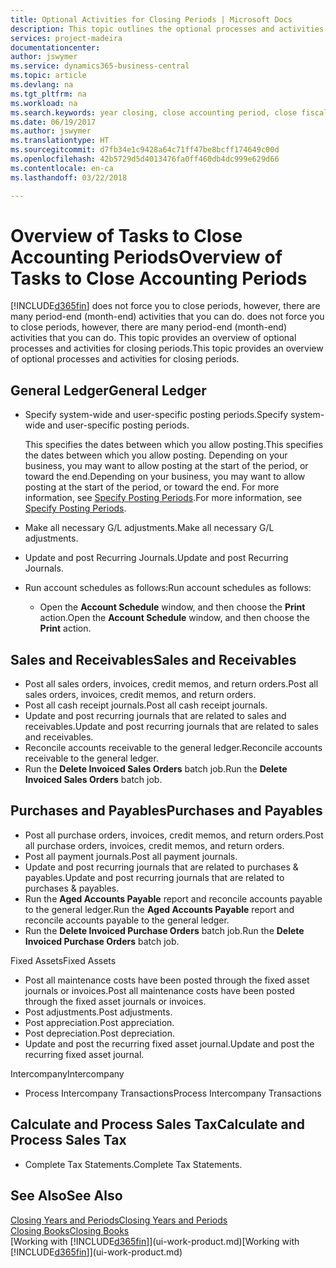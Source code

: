 ```yaml
---
title: Optional Activities for Closing Periods | Microsoft Docs
description: This topic outlines the optional processes and activities for closing accounting periods in Business Central.
services: project-madeira
documentationcenter: 
author: jswymer
ms.service: dynamics365-business-central
ms.topic: article
ms.devlang: na
ms.tgt_pltfrm: na
ms.workload: na
ms.search.keywords: year closing, close accounting period, close fiscal year, aging, creditor payments, vendor payments
ms.date: 06/19/2017
ms.author: jswymer
ms.translationtype: HT
ms.sourcegitcommit: d7fb34e1c9428a64c71ff47be8bcff174649c00d
ms.openlocfilehash: 42b5729d5d4013476fa0ff460db4dc999e629d66
ms.contentlocale: en-ca
ms.lasthandoff: 03/22/2018

---
```

# <a name="overview-of-tasks-to-close-accounting-periods"></a><span data-ttu-id="71c49-103">Overview of Tasks to Close Accounting Periods</span><span class="sxs-lookup"><span data-stu-id="71c49-103">Overview of Tasks to Close Accounting Periods</span></span>
[!INCLUDE[d365fin](includes/d365fin_md.md)]<span data-ttu-id="71c49-104"> does not force you to close periods, however, there are many period-end (month-end) activities that you can do.</span><span class="sxs-lookup"><span data-stu-id="71c49-104"> does not force you to close periods, however, there are many period-end (month-end) activities that you can do.</span></span> <span data-ttu-id="71c49-105">This topic provides an overview of optional processes and activities for closing periods.</span><span class="sxs-lookup"><span data-stu-id="71c49-105">This topic provides an overview of optional processes and activities for closing periods.</span></span>  

## <a name="general-ledger"></a><span data-ttu-id="71c49-106">General Ledger</span><span class="sxs-lookup"><span data-stu-id="71c49-106">General Ledger</span></span>
* <span data-ttu-id="71c49-107">Specify system-wide and user-specific posting periods.</span><span class="sxs-lookup"><span data-stu-id="71c49-107">Specify system-wide and user-specific posting periods.</span></span>  

    <span data-ttu-id="71c49-108">This specifies the dates between which you allow posting.</span><span class="sxs-lookup"><span data-stu-id="71c49-108">This specifies the dates between which you allow posting.</span></span> <span data-ttu-id="71c49-109">Depending on your business, you may want to allow posting at the start of the period, or toward the end.</span><span class="sxs-lookup"><span data-stu-id="71c49-109">Depending on your business, you may want to allow posting at the start of the period, or toward the end.</span></span> <span data-ttu-id="71c49-110">For more information, see [Specify Posting Periods](finance-how-specify-posting-periods.md).</span><span class="sxs-lookup"><span data-stu-id="71c49-110">For more information, see [Specify Posting Periods](finance-how-specify-posting-periods.md).</span></span>  
* <span data-ttu-id="71c49-111">Make all necessary G/L adjustments.</span><span class="sxs-lookup"><span data-stu-id="71c49-111">Make all necessary G/L adjustments.</span></span>  
* <span data-ttu-id="71c49-112">Update and post Recurring Journals.</span><span class="sxs-lookup"><span data-stu-id="71c49-112">Update and post Recurring Journals.</span></span>  
  <!--* Process Consolidations-->
* <span data-ttu-id="71c49-113">Run account schedules as follows:</span><span class="sxs-lookup"><span data-stu-id="71c49-113">Run account schedules as follows:</span></span>  
  * <span data-ttu-id="71c49-114">Open the **Account Schedule** window, and then choose the **Print** action.</span><span class="sxs-lookup"><span data-stu-id="71c49-114">Open the **Account Schedule** window, and then choose the **Print** action.</span></span>  

## <a name="sales-and-receivables"></a><span data-ttu-id="71c49-115">Sales and Receivables</span><span class="sxs-lookup"><span data-stu-id="71c49-115">Sales and Receivables</span></span>
* <span data-ttu-id="71c49-116">Post all sales orders, invoices, credit memos, and return orders.</span><span class="sxs-lookup"><span data-stu-id="71c49-116">Post all sales orders, invoices, credit memos, and return orders.</span></span>  
* <span data-ttu-id="71c49-117">Post all cash receipt journals.</span><span class="sxs-lookup"><span data-stu-id="71c49-117">Post all cash receipt journals.</span></span>  
* <span data-ttu-id="71c49-118">Update and post recurring journals that are related to sales and receivables.</span><span class="sxs-lookup"><span data-stu-id="71c49-118">Update and post recurring journals that are related to sales and receivables.</span></span>  
* <span data-ttu-id="71c49-119">Reconcile accounts receivable to the general ledger.</span><span class="sxs-lookup"><span data-stu-id="71c49-119">Reconcile accounts receivable to the general ledger.</span></span>  
* <span data-ttu-id="71c49-120">Run the **Delete Invoiced Sales Orders** batch job.</span><span class="sxs-lookup"><span data-stu-id="71c49-120">Run the **Delete Invoiced Sales Orders** batch job.</span></span>  

## <a name="purchases-and-payables"></a><span data-ttu-id="71c49-121">Purchases and Payables</span><span class="sxs-lookup"><span data-stu-id="71c49-121">Purchases and Payables</span></span>
* <span data-ttu-id="71c49-122">Post all purchase orders, invoices, credit memos, and return orders.</span><span class="sxs-lookup"><span data-stu-id="71c49-122">Post all purchase orders, invoices, credit memos, and return orders.</span></span>  
* <span data-ttu-id="71c49-123">Post all payment journals.</span><span class="sxs-lookup"><span data-stu-id="71c49-123">Post all payment journals.</span></span>  
* <span data-ttu-id="71c49-124">Update and post recurring journals that are related to purchases & payables.</span><span class="sxs-lookup"><span data-stu-id="71c49-124">Update and post recurring journals that are related to purchases & payables.</span></span>  
* <span data-ttu-id="71c49-125">Run the **Aged Accounts Payable** report and reconcile accounts payable to the general ledger.</span><span class="sxs-lookup"><span data-stu-id="71c49-125">Run the **Aged Accounts Payable** report and reconcile accounts payable to the general ledger.</span></span>  
* <span data-ttu-id="71c49-126">Run the **Delete Invoiced Purchase Orders** batch job.</span><span class="sxs-lookup"><span data-stu-id="71c49-126">Run the **Delete Invoiced Purchase Orders** batch job.</span></span>  

<span data-ttu-id="71c49-127">Fixed Assets</span><span class="sxs-lookup"><span data-stu-id="71c49-127">Fixed Assets</span></span>
* <span data-ttu-id="71c49-128">Post all maintenance costs have been posted through the fixed asset journals or invoices.</span><span class="sxs-lookup"><span data-stu-id="71c49-128">Post all maintenance costs have been posted through the fixed asset journals or invoices.</span></span>
* <span data-ttu-id="71c49-129">Post adjustments.</span><span class="sxs-lookup"><span data-stu-id="71c49-129">Post adjustments.</span></span>
* <span data-ttu-id="71c49-130">Post appreciation.</span><span class="sxs-lookup"><span data-stu-id="71c49-130">Post appreciation.</span></span>
* <span data-ttu-id="71c49-131">Post depreciation.</span><span class="sxs-lookup"><span data-stu-id="71c49-131">Post depreciation.</span></span>
* <span data-ttu-id="71c49-132">Update and post the recurring fixed asset journal.</span><span class="sxs-lookup"><span data-stu-id="71c49-132">Update and post the recurring fixed asset journal.</span></span>

<span data-ttu-id="71c49-133">Intercompany</span><span class="sxs-lookup"><span data-stu-id="71c49-133">Intercompany</span></span>
* <span data-ttu-id="71c49-134">Process Intercompany Transactions</span><span class="sxs-lookup"><span data-stu-id="71c49-134">Process Intercompany Transactions</span></span>

## <a name="calculate-and-process-sales-tax"></a><span data-ttu-id="71c49-135">Calculate and Process Sales Tax</span><span class="sxs-lookup"><span data-stu-id="71c49-135">Calculate and Process Sales Tax</span></span>
* <span data-ttu-id="71c49-136">Complete Tax Statements.</span><span class="sxs-lookup"><span data-stu-id="71c49-136">Complete Tax Statements.</span></span>  

## <a name="see-also"></a><span data-ttu-id="71c49-137">See Also</span><span class="sxs-lookup"><span data-stu-id="71c49-137">See Also</span></span>
[<span data-ttu-id="71c49-138">Closing Years and Periods</span><span class="sxs-lookup"><span data-stu-id="71c49-138">Closing Years and Periods</span></span>](year-close-years-periods.md)  
[<span data-ttu-id="71c49-139">Closing Books</span><span class="sxs-lookup"><span data-stu-id="71c49-139">Closing Books</span></span>](year-close-books.md)  
<span data-ttu-id="71c49-140">[Working with [!INCLUDE[d365fin](includes/d365fin_md.md)]](ui-work-product.md)</span><span class="sxs-lookup"><span data-stu-id="71c49-140">[Working with [!INCLUDE[d365fin](includes/d365fin_md.md)]](ui-work-product.md)</span></span>

